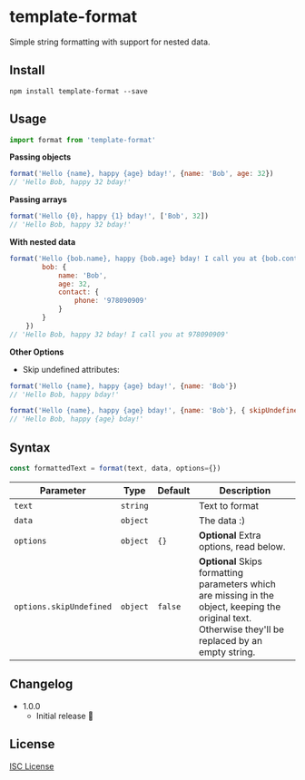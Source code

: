 # template-format

Simple string formatting with support for nested data.

## Install

    npm install template-format --save

## Usage

```js
import format from 'template-format'
```

**Passing objects**

```js
format('Hello {name}, happy {age} bday!', {name: 'Bob', age: 32})
// 'Hello Bob, happy 32 bday!'
```

**Passing arrays**

```js
format('Hello {0}, happy {1} bday!', ['Bob', 32])
// 'Hello Bob, happy 32 bday!'
```

**With nested data**

```js
format('Hello {bob.name}, happy {bob.age} bday! I call you at {bob.contact.phone}', {
        bob: {
            name: 'Bob', 
            age: 32, 
            contact: {
                phone: '978090909'
            }
        }
    })
// 'Hello Bob, happy 32 bday! I call you at 978090909'
```

**Other Options**

* Skip undefined attributes:

```js
format('Hello {name}, happy {age} bday!', {name: 'Bob'})
// 'Hello Bob, happy bday!'
```

```js
format('Hello {name}, happy {age} bday!', {name: 'Bob'}, { skipUndefined: true })
// 'Hello Bob, happy {age} bday!'
```

## Syntax

```js
const formattedText = format(text, data, options={})
```

Parameter                     | Type       | Default       | Description
---                           | ---        | ---           | ---
`text`                        | `string`   |               | Text to format
`data`                        | `object`   |               | The data :)
`options`                     | `object`   | `{}`          | **Optional** Extra options, read below.
`options.skipUndefined`       | `object`   | `false`       | **Optional** Skips formatting parameters which are missing in the object, keeping the original text. Otherwise they'll be replaced by an empty string. 


## Changelog

* 1.0.0 
    * Initial release :tada:

## License

[ISC License](http://opensource.org/licenses/ISC)
